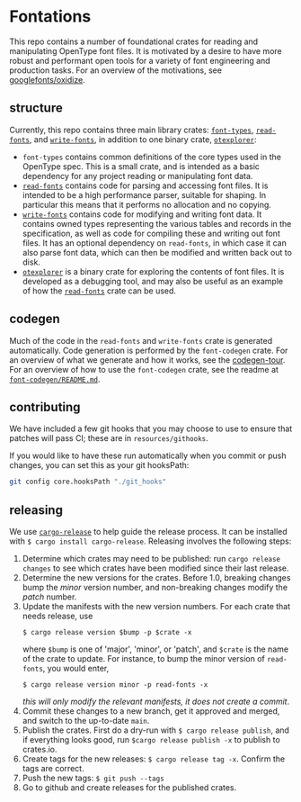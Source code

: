 # Fontations

This repo contains a number of foundational crates for reading and
manipulating OpenType font files. It is motivated by a desire to have more
robust and performant open tools for a variety of font engineering and
production tasks. For an overview of the motivations, see
[googlefonts/oxidize][oxidize].

## structure

Currently, this repo contains three main library crates: [`font-types`][], [`read-fonts`][],
and [`write-fonts`][], in addition to one binary crate, [`otexplorer`][]:

- `font-types` contains common definitions of the core types used in the
  OpenType spec. This is a small crate, and is intended as a basic dependency
  for any project reading or manipulating font data.
- [`read-fonts`][] contains code for parsing and accessing font files. It is
  intended to be a high performance parser, suitable for shaping. In particular
  this means that it performs no allocation and no copying.
- [`write-fonts`][] contains code for modifying and writing font data. It contains
  owned types representing the various tables and records in the specification,
  as well as code for compiling these and writing out font files. It has an
  optional dependency on `read-fonts`, in which case it can also parse font
  data, which can then be modified and written back out to disk.
- [`otexplorer`][] is a binary crate for exploring the contents of font files.
  It is developed as a debugging tool, and may also be useful as an example of
  how the [`read-fonts`][] crate can be used.

## codegen

Much of the code in the `read-fonts` and `write-fonts` crate is generated
automatically. Code generation is performed by the `font-codegen` crate. For an
overview of what we generate and how it works, see the [codegen-tour][]. For an
overview of how to use the `font-codegen` crate, see the readme at
[`font-codegen/README.md`][codegen-readme].

## contributing

We have included a few git hooks that you may choose to use to ensure that
patches will pass CI; these are in `resources/githooks`.

If you would like to have these run automatically when you commit or push
changes, you can set this as your git hooksPath:

```sh
git config core.hooksPath "./git_hooks"
```

## releasing

We use [`cargo-release`] to help guide the release process. It can be installed
with `$ cargo install cargo-release`. Releasing involves the following steps:

1. Determine which crates may need to be published: run `cargo release changes`
   to see which crates have been modified since their last release.
1. Determine the new versions for the crates. Before 1.0, breaking changes bump
   the *minor* version number, and non-breaking changes modify the *patch* number.
1. Update the manifests with the new version numbers. For each crate that needs
   release, use
   ```
   $ cargo release version $bump -p $crate -x
   ```
   where `$bump` is one of 'major', 'minor', or 'patch', and `$crate` is the
   name of the crate to update. For instance, to bump the minor version of
   `read-fonts`, you would enter,
   ```
   $ cargo release version minor -p read-fonts -x
   ```
   *this will only modify the relevant manifests, it does not create a commit*.
1. Commit these changes to a new branch, get it approved and merged, and switch
   to the up-to-date `main`.
1. Publish the crates. First do a dry-run with `$ cargo release publish`, and if
   everything looks good, run `$cargo release publish -x` to publish to
   crates.io.
1. Create tags for the new releases: `$ cargo release tag -x`. Confirm the tags
   are correct.
1. Push the new tags: `$ git push --tags`
1. Go to github and create releases for the published crates.

[codegen-readme]: ./font-codegen/README.md
[`read-fonts`]: ./read-fonts
[`font-types`]: ./font-types
[`write-fonts`]: ./write-fonts
[`otexplorer`]: ./otexplorer
[oxidize]: https://github.com/googlefonts/oxidize
[codegen-tour]: ./docs/codegen-tour.md
[`cargo-release`]: https://github.com/crate-ci/cargo-release
